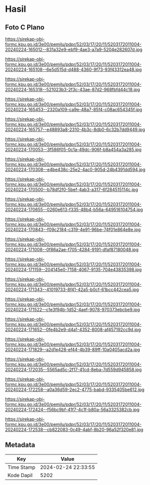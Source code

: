 # Hasil

## Foto C Plano

https://sirekap-obj-formc.kpu.go.id/3e00/pemilu/pdpr/52/03/17/20/11/5203172011004-20240224-165012--831a32e9-ebf9-4ae3-a7a9-5204e282607d.jpg

https://sirekap-obj-formc.kpu.go.id/3e00/pemilu/pdpr/52/03/17/20/11/5203172011004-20240224-165108--6e5d515d-d488-4360-9f73-93f43312ea48.jpg

https://sirekap-obj-formc.kpu.go.id/3e00/pemilu/pdpr/52/03/17/20/11/5203172011004-20240224-165318--521023b3-2f3c-43ae-87d2-968fbfd44c18.jpg

https://sirekap-obj-formc.kpu.go.id/3e00/pemilu/pdpr/52/03/17/20/11/5203172011004-20240224-165453--2320a109-ca9e-48a7-85f4-c08ac654345f.jpg

https://sirekap-obj-formc.kpu.go.id/3e00/pemilu/pdpr/52/03/17/20/11/5203172011004-20240224-165757--e48893a8-2310-4b3c-8db0-6c32b7dd9449.jpg

https://sirekap-obj-formc.kpu.go.id/3e00/pemilu/pdpr/52/03/17/20/11/5203172011004-20240224-170053--3f586f05-0c1a-49dc-906f-b8a454a3a285.jpg

https://sirekap-obj-formc.kpu.go.id/3e00/pemilu/pdpr/52/03/17/20/11/5203172011004-20240224-170308--e4be438c-25e2-4ac0-905d-24b4391dd594.jpg

https://sirekap-obj-formc.kpu.go.id/3e00/pemilu/pdpr/52/03/17/20/11/5203172011004-20240224-170500--b78df2f0-5bef-4ab3-a317-6f284515114c.jpg

https://sirekap-obj-formc.kpu.go.id/3e00/pemilu/pdpr/52/03/17/20/11/5203172011004-20240224-170655--0260e613-f335-48b4-b56a-649516104754.jpg

https://sirekap-obj-formc.kpu.go.id/3e00/pemilu/pdpr/52/03/17/20/11/5203172011004-20240224-170843--f09c2184-c319-4e91-96be-74f01e864e8e.jpg

https://sirekap-obj-formc.kpu.go.id/3e00/pemilu/pdpr/52/03/17/20/11/5203172011004-20240224-171008--0f86a2ae-f705-4284-9191-dfaf87180048.jpg

https://sirekap-obj-formc.kpu.go.id/3e00/pemilu/pdpr/52/03/17/20/11/5203172011004-20240224-171159--204145e0-7158-4067-9135-704e43835398.jpg

https://sirekap-obj-formc.kpu.go.id/3e00/pemilu/pdpr/52/03/17/20/11/5203172011004-20240224-171343--41019733-8f41-42a5-b0cf-61bcc442cea5.jpg

https://sirekap-obj-formc.kpu.go.id/3e00/pemilu/pdpr/52/03/17/20/11/5203172011004-20240224-171522--c1e3f94b-1d52-4aef-9078-970373ebcbe9.jpg

https://sirekap-obj-formc.kpu.go.id/3e00/pemilu/pdpr/52/03/17/20/11/5203172011004-20240224-171652--0fe4b2e9-d4a1-4352-8008-af457192cc9d.jpg

https://sirekap-obj-formc.kpu.go.id/3e00/pemilu/pdpr/52/03/17/20/11/5203172011004-20240224-171829--a2d1e428-ef44-4b39-89ff-10a0405acd2a.jpg

https://sirekap-obj-formc.kpu.go.id/3e00/pemilu/pdpr/52/03/17/20/11/5203172011004-20240224-172035--5565ad5c-2f17-41cd-8eba-7d559d945858.jpg

https://sirekap-obj-formc.kpu.go.id/3e00/pemilu/pdpr/52/03/17/20/11/5203172011004-20240224-172258--a0a36d59-2ec2-4775-babd-9335405be612.jpg

https://sirekap-obj-formc.kpu.go.id/3e00/pemilu/pdpr/52/03/17/20/11/5203172011004-20240224-172424--f56bc9bf-41f7-4c1f-b80a-56a3325382cb.jpg

https://sirekap-obj-formc.kpu.go.id/3e00/pemilu/pdpr/52/03/17/20/11/5203172011004-20240224-172538--cb822083-0c49-4abf-8b20-96a52f320e81.jpg


## Metadata

| Key        | Value               |
| ---------- | ------------------- |
| Time Stamp | 2024-02-24 22:33:55 |
| Kode Dapil | 5202                |



